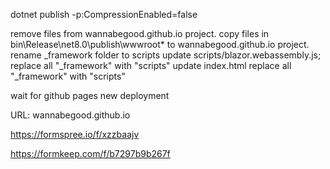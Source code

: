 dotnet publish -p:CompressionEnabled=false

remove files from wannabegood.github.io project.
copy files in bin\Release\net8.0\publish\wwwroot\* to wannabegood.github.io project.
rename _framework folder to scripts
update scripts/blazor.webassembly.js; replace all "_framework" with "scripts"
update index.html replace all "_framework" with "scripts"

wait for github pages new deployment

URL:  wannabegood.github.io

https://formspree.io/f/xzzbaajv

https://formkeep.com/f/b7297b9b267f